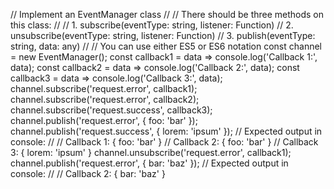 // Implement an EventManager class
//
// There should be three methods on this class:
//
// 1. subscribe(eventType: string, listener: Function)
// 2. unsubscribe(eventType: string, listener: Function)
// 3. publish(eventType: string, data: any)
//
// You can use either ES5 or ES6 notation
const channel = new EventManager();
const callback1 = data => console.log('Callback 1:', data);
const callback2 = data => console.log('Callback 2:', data);
const callback3 = data => console.log('Callback 3:', data);
channel.subscribe('request.error', callback1);
channel.subscribe('request.error', callback2);
channel.subscribe('request.success', callback3);
channel.publish('request.error', { foo: 'bar' });
channel.publish('request.success', { lorem: 'ipsum' });
// Expected output in console:
//
// Callback 1: { foo: 'bar' }
// Callback 2: { foo: 'bar' }
// Callback 3: { lorem: 'ipsum' }
channel.unsubscribe('request.error', callback1);
channel.publish('request.error', { bar: 'baz' });
// Expected output in console:
//
// Callback 2: { bar: 'baz' }